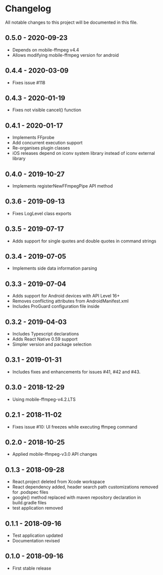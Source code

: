 # Changelog
All notable changes to this project will be documented in this file.

## 0.5.0 - 2020-09-23
- Depends on mobile-ffmpeg v4.4
- Allows modifying mobile-ffmpeg version for android

## 0.4.4 - 2020-03-09
- Fixes issue #118

## 0.4.3 - 2020-01-19
- Fixes not visible cancel() function

## 0.4.1 - 2020-01-17
- Implements FFprobe
- Add concurrent execution support
- Re-organises plugin classes
- iOS releases depend on iconv system library instead of iconv external library

## 0.4.0 - 2019-10-27
- Implements registerNewFFmpegPipe API method

## 0.3.6 - 2019-09-13
- Fixes LogLevel class exports

## 0.3.5 - 2019-07-17
- Adds support for single quotes and double quotes in command strings

## 0.3.4 - 2019-07-05
- Implements side data information parsing

## 0.3.3 - 2019-07-04
- Adds support for Android devices with API Level 16+
- Removes conflicting attributes from AndroidManifest.xml
- Includes ProGuard configuration file inside

## 0.3.2 - 2019-04-03
- Includes Typescript declarations
- Adds React Native 0.59 support
- Simpler version and package selection

## 0.3.1 - 2019-01-31
- Includes fixes and enhancements for issues #41, #42 and #43.

## 0.3.0 - 2018-12-29
- Using mobile-ffmpeg-v4.2.LTS

## 0.2.1 - 2018-11-02
- Fixes issue #10: UI freezes while executing ffmpeg command 

## 0.2.0 - 2018-10-25
- Applied mobile-ffmpeg-v3.0 API changes

## 0.1.3 - 2018-09-28
- React.project deleted from Xcode workspace
- React dependency added, header search path customizations removed for .podspec files
- google() method replaced with maven repository declaration in build.gradle files
- test application removed

## 0.1.1 - 2018-09-16
- Test application updated
- Documentation revised

## 0.1.0 - 2018-09-16
- First stable release
